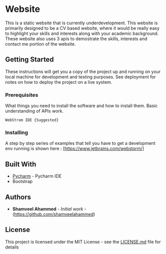 # Website
This is a static website that is currently underdevelopment. This website is primarily designed to be a CV based website, where it would be really easy to highlight your skills and interests along with your academic background. These website also uses 3 apis to demostrate the skills, interests and contact me portion of the website. 

## Getting Started

These instructions will get you a copy of the project up and running on your local machine for development and
testing purposes. See deployment for notes on how to deploy the project on a live system.

### Prerequisites

What things you need to install the software and how to install them.
Basic understanding of APIs work.

```
WebStrom IDE {Suggested}

```

### Installing

A step by step series of examples that tell you have to get a development env running
is shown here : [https://www.jetbrains.com/webstorm/]


## Built With

* [Pycharm](https://www.jetbrains.com/webstorm/) - Pycharm IDE
* Bootstrap


## Authors

* **Shamveel Ahammed** - *Initial work* - (https://github.com/shamveelahammed)


## License

This project is licensed under the MIT License - see the [LICENSE.md](LICENSE.md) file for details


